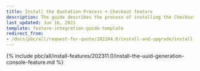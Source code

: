 ```yaml
---
title: Install the Quotation Process + Checkout feature
description: The guide describes the process of installing the Checkout + Quotation process feature into your project.
last_updated: Jun 16, 2021
template: feature-integration-guide-template
redirect_from:
- /docs/pbc/all/request-for-quote/202204.0/install-and-upgrade/install-features/install-the-quotation-process-checkout-feature.html
---
```


{% include pbc/all/install-features/202311.0/install-the-uuid-generation-console-feature.md %} <!-- To edit, see /_includes/pbc/all/install-features/202311.0/install-the-uuid-generation-console-feature.md -->
